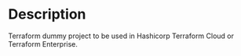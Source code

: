 # Description
Terraform dummy project to be used in Hashicorp Terraform Cloud or Terraform Enterprise.
